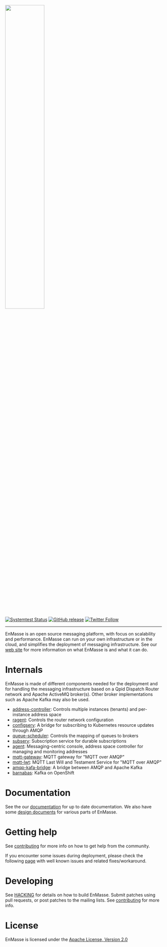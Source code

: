 <a href="https://github.com/EnMasseProject/enmasse"><img src="https://raw.githubusercontent.com/EnMasseProject/enmasse/master/documentation/images/logo/enmasse_logo.png" width="50%" /></a>

[![Systemtest Status](https://travis-ci.org/EnMasseProject/enmasse.svg?branch=master)](https://travis-ci.org/EnMasseProject/enmasse)
[![GitHub release](https://img.shields.io/github/release/EnMasseProject/enmasse.svg)](https://github.com/EnMasseProject/enmasse/releases/latest)
[![Twitter Follow](https://img.shields.io/twitter/follow/enmasseio.svg?style=social&label=Follow&style=for-the-badge)](https://twitter.com/enmasseio)

--- 

EnMasse is an open source messaging platform, with focus on scalability and performance. EnMasse can run on your own infrastructure or in the cloud, and simplifies the deployment of messaging infrastructure. See our [web site](http://enmasse.io) for more information on what EnMasse is and what it can do.


# Internals

EnMasse is made of different components needed for the deployment and for handling the messaging infrastructure based on a Qpid Dispatch Router network and Apache ActiveMQ broker(s). Other broker implementations such as Apache Kafka may also be used.

* [address-controller](https://github.com/EnMasseProject/enmasse/tree/master/address-controller): Controls multiple instances (tenants) and per-instance address space
* [ragent](https://github.com/EnMasseProject/enmasse/tree/master/ragent): Controls the router network configuration
* [configserv](https://github.com/EnMasseProject/enmasse/tree/master/configserv): A bridge for subscribing to Kubernetes resource updates through AMQP
* [queue-scheduler](https://github.com/EnMasseProject/enmasse/tree/master/queue-scheduler): Controls the mapping of queues to brokers
* [subserv](https://github.com/EnMasseProject/enmasse/tree/master/subserv): Subscription service for durable subscriptions
* [agent](https://github.com/EnMasseProject/enmasse/tree/master/agent): Messaging-centric console, address space controller for managing and monitoring addresses
* [mqtt-gateway](https://github.com/EnMasseProject/enmasse/tree/master/mqtt-gateway): MQTT gateway for "MQTT over AMQP"
* [mqtt-lwt](https://github.com/EnMasseProject/enmasse/tree/master/mqtt-lwt): MQTT Last Will and Testament Service for "MQTT over AMQP"
* [amqp-kafa-bridge](https://github.com/EnMasseProject/amqp-kafka-bridge): A bridge between AMQP and Apache Kafka
* [barnabas](https://github.com/EnMasseProject/barnabas): Kafka on OpenShift

# Documentation

See the our [documentation](http://enmasse.io/documentation) for up to date documentation. We also have some [design documents](documentation/design_docs/design) for various parts of EnMasse.

# Getting help

See [contributing](http://enmasse.io/contributing) for more info on how to get help from the community.

If you encounter some issues during deployment, please check the following [page](documentation/design_docs/issues/issues.md) with
well known issues and related fixes/workaround.

# Developing

See [HACKING](HACKING.md) for details on how to build EnMasse. Submit patches using pull requests, or post patches to the mailing lists. See [contributing](http://enmasse.io/contributing) for more info.

# License

EnMasse is licensed under the [Apache License, Version 2.0](LICENSE)
